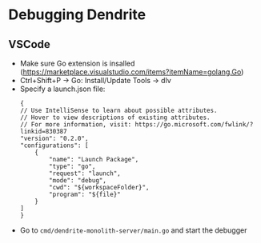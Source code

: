 # Debugging Dendrite

## VSCode

- Make sure Go extension is insalled (https://marketplace.visualstudio.com/items?itemName=golang.Go)
- Ctrl+Shift+P -> Go: Install/Update Tools -> dlv
- Specify a launch.json file:
    ```
    {
    // Use IntelliSense to learn about possible attributes.
    // Hover to view descriptions of existing attributes.
    // For more information, visit: https://go.microsoft.com/fwlink/?linkid=830387
    "version": "0.2.0",
    "configurations": [
        {
            "name": "Launch Package",
            "type": "go",
            "request": "launch",
            "mode": "debug",
            "cwd": "${workspaceFolder}",
            "program": "${file}"
        }
    ]
    }
    ```
- Go to `cmd/dendrite-monolith-server/main.go` and start the debugger